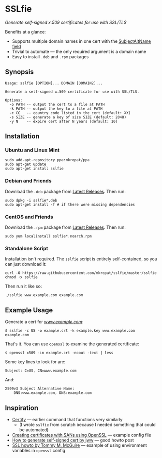 # SSLfie

*Generate self-signed x.509 certificates for use with SSL/TLS*

Benefits at a glance:

- Supports multiple domain names in one cert with the [SubjectAltName field](https://en.wikipedia.org/wiki/SubjectAltName)
- Trivial to automate — the only required argument is a domain name
- Easy to install `.deb` and `.rpm` packages

## Synopsis

    Usage: sslfie [OPTION]... DOMAIN [DOMAIN2]...

    Generate a self-signed x.509 certificate for use with SSL/TLS.

    Options:
      -o PATH -- output the cert to a file at PATH
      -k PATH -- output the key to a file at PATH
      -c CC   -- country code listed in the cert (default: XX)
      -s SIZE -- generate a key of size SIZE (default: 2048)
      -y N    -- expire cert after N years (default: 10)

## Installation

### Ubuntu and Linux Mint

    sudo add-apt-repository ppa:mkropat/ppa
    sudo apt-get update
    sudo apt-get install sslfie

### Debian and Friends

Download the `.deb` package from [Latest Releases](https://github.com/mkropat/sslfie/releases/latest).  Then run:

    sudo dpkg -i sslfie*.deb
    sudo apt-get install -f	# if there were missing dependencies

### CentOS and Friends

Download the `.rpm` package from [Latest Releases](https://github.com/mkropat/sslfie/releases/latest).  Then run:

    sudo yum localinstall sslfie*.noarch.rpm

### Standalone Script

Installation isn't required.  The `sslfie` script is entirely self-contained,
so you can just download it:

    curl -O https://raw.githubusercontent.com/mkropat/sslfie/master/sslfie
    chmod +x sslfie

Then run it like so:

    ./sslfie www.example.com example.com

## Example Usage

Generate a cert for *www.example.com*:

    $ sslfie -c US -o example.crt -k example.key www.example.com example.com

That's it.  You can use `openssl` to examine the generated certificate:

    $ openssl x509 -in example.crt -noout -text | less

Some key lines to look for are:

    Subject: C=US, CN=www.example.com

And:

    X509v3 Subject Alternative Name:
        DNS:www.example.com, DNS:example.com

## Inspiration

- [Certify](https://github.com/rtts/certify) — earlier command that functions very similarly
  - (I wrote `sslfie` from scratch because I needed something that could be automated)
- [Creating certificates with SANs using OpenSSL](http://andyarismendi.blogspot.com/2011/09/creating-certificates-with-sans-using.html) — example config file
- [How to generate self-signed cert by jww](http://stackoverflow.com/a/21494483) — good howto post
- [SSL howto by Tommy M. McGuire](http://www.crsr.net/Notes/SSL.html) — example of using environment variables in `openssl` config
